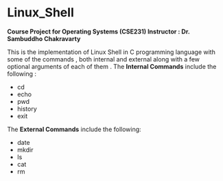 # Linux_Shell

<b> Course Project for Operating Systems (CSE231) </b>
<b> Instructor : Dr. Sambuddho Chakravarty </b>

This is the implementation of Linux Shell in C programming language with some of the commands , both internal and external along with a few optional arguments of each of them .
The <b>Internal Commands</b> include the following :
* cd
* echo
* pwd
* history
* exit

The <b>External Commands</b> include the following:
* date
* mkdir
* ls
* cat
* rm
